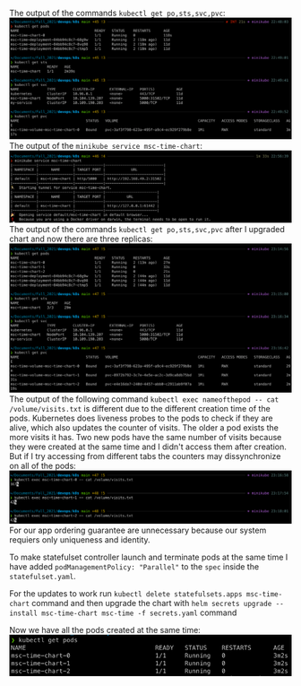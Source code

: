 The output of the commands `kubectl get po,sts,svc,pvc`:
![img_19.png](img_19.png)
The output of the `minikube service msc-time-chart`:
![img_20.png](img_20.png)
The output of the commands `kubectl get po,sts,svc,pvc` after I upgraded chart and now there are three replicas:
![img_21.png](img_21.png)
The output of the following command `kubectl exec nameofthepod -- cat /volume/visits.txt` is different due to the different creation time of the pods. Kubernetes does liveness probes to the pods to check if they are alive, which also updates the counter of visits. The older a pod exists the more visits it has. Two new pods have the same number of visits because they were created at the same time and I didn't access them after creation. But if I try accessing from different tabs the counters may dissynchronize on all of the pods:
![img_22.png](img_22.png)
For our app ordering guarantee are unnecessary because our system requiers only uniqueness and identity.

To make statefulset controller launch and terminate pods at the same time I have added `podManagementPolicy: "Parallel"` to the `spec` inside the `statefulset.yaml`.

For the updates to work run `kubectl delete statefulsets.apps msc-time-chart` command and then upgrade the chart with `helm secrets upgrade --install msc-time-chart msc-time -f secrets.yaml` command

Now we have all the pods created at the same time:
![img_23.png](img_23.png)
